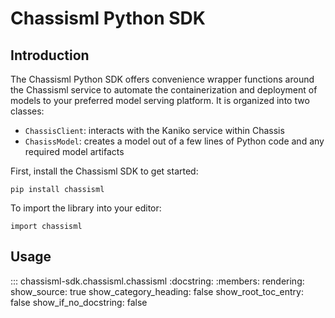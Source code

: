 # Chassisml Python SDK

## Introduction

The Chassisml Python SDK offers convenience wrapper functions around the Chassisml service to automate the containerization and deployment of models to your preferred model serving platform. It is organized into two classes: 

* `ChassisClient`: interacts with the Kaniko service within Chassis
* `ChasissModel`: creates a model out of a few lines of Python code and any required model artifacts 

First, install the Chassisml SDK to get started:

```pip install chassisml```

To import the library into your editor:

```import chassisml```

## Usage

::: chassisml-sdk.chassisml.chassisml
    :docstring:
    :members:
    rendering:
        show_source: true
        show_category_heading: false
        show_root_toc_entry: false
        show_if_no_docstring: false
